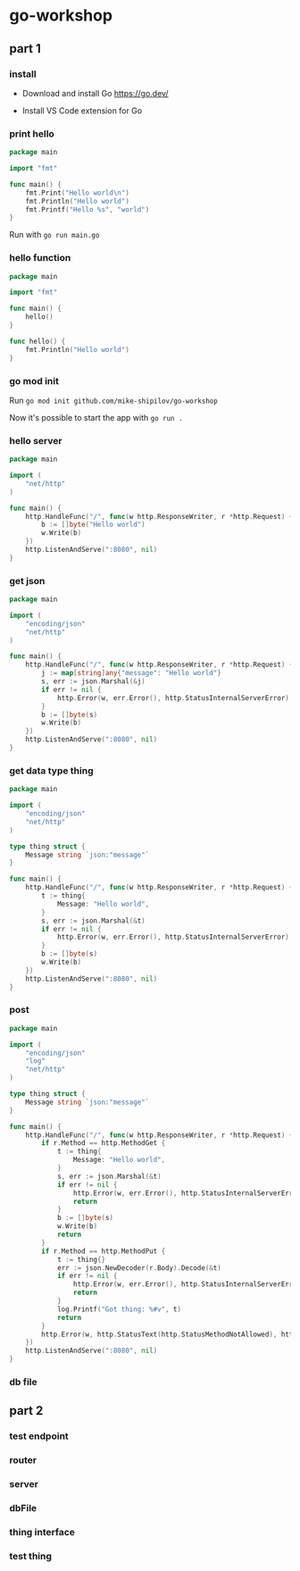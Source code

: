 # go-workshop

## part 1

### install

- Download and install Go https://go.dev/

- Install VS Code extension for Go

### print hello

```go
package main

import "fmt"

func main() {
	fmt.Print("Hello world\n")
	fmt.Println("Hello world")
	fmt.Printf("Hello %s", "world")
}
```

Run with `go run main.go`

### hello function

```go
package main

import "fmt"

func main() {
	hello()
}

func hello() {
	fmt.Println("Hello world")
}
```

### go mod init

Run `go mod init github.com/mike-shipilov/go-workshop`

Now it's possible to start the app with `go run .`

### hello server

```go
package main

import (
	"net/http"
)

func main() {
	http.HandleFunc("/", func(w http.ResponseWriter, r *http.Request) {
		b := []byte("Hello world")
		w.Write(b)
	})
	http.ListenAndServe(":8080", nil)
}

```

### get json

```go
package main

import (
	"encoding/json"
	"net/http"
)

func main() {
	http.HandleFunc("/", func(w http.ResponseWriter, r *http.Request) {
		j := map[string]any{"message": "Hello world"}
		s, err := json.Marshal(&j)
		if err != nil {
			http.Error(w, err.Error(), http.StatusInternalServerError)
		}
		b := []byte(s)
		w.Write(b)
	})
	http.ListenAndServe(":8080", nil)
}
```

### get data type thing

```go
package main

import (
	"encoding/json"
	"net/http"
)

type thing struct {
	Message string `json:"message"`
}

func main() {
	http.HandleFunc("/", func(w http.ResponseWriter, r *http.Request) {
		t := thing{
			Message: "Hello world",
		}
		s, err := json.Marshal(&t)
		if err != nil {
			http.Error(w, err.Error(), http.StatusInternalServerError)
		}
		b := []byte(s)
		w.Write(b)
	})
	http.ListenAndServe(":8080", nil)
}
```

### post

```go
package main

import (
	"encoding/json"
	"log"
	"net/http"
)

type thing struct {
	Message string `json:"message"`
}

func main() {
	http.HandleFunc("/", func(w http.ResponseWriter, r *http.Request) {
		if r.Method == http.MethodGet {
			t := thing{
				Message: "Hello world",
			}
			s, err := json.Marshal(&t)
			if err != nil {
				http.Error(w, err.Error(), http.StatusInternalServerError)
				return
			}
			b := []byte(s)
			w.Write(b)
			return
		}
		if r.Method == http.MethodPut {
			t := thing{}
			err := json.NewDecoder(r.Body).Decode(&t)
			if err != nil {
				http.Error(w, err.Error(), http.StatusInternalServerError)
				return
			}
			log.Printf("Got thing: %#v", t)
			return
		}
		http.Error(w, http.StatusText(http.StatusMethodNotAllowed), http.StatusMethodNotAllowed)
	})
	http.ListenAndServe(":8080", nil)
}

```

### db file

## part 2

### test endpoint

### router

### server

### dbFile

### thing interface

### test thing
